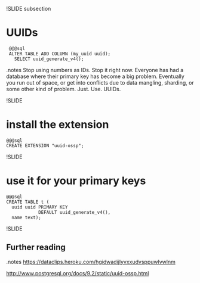 !SLIDE subsection
# UUIDs
     @@@sql
     ALTER TABLE ADD COLUMN (my_uuid uuid);
       SELECT uuid_generate_v4();

.notes Stop using numbers as IDs. Stop it right now.
Everyone has had a database where their primary key has become a big problem. Eventually you run out of space, or get into conflicts due to data mangling, sharding, or some other kind of problem.
Just. Use. UUIDs.

!SLIDE
# install the extension
    @@@sql
    CREATE EXTENSION "uuid-ossp";

!SLIDE
# use it for your primary keys
    @@@sql
    CREATE TABLE t (
      uuid uuid PRIMARY KEY 
                DEFAULT uuid_generate_v4(), 
      name text);

!SLIDE
## Further reading
.notes https://dataclips.heroku.com/hgidwadijlyvxxudvsppuwlvwlnm

http://www.postgresql.org/docs/9.2/static/uuid-ossp.html
